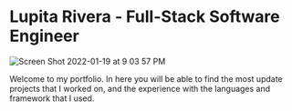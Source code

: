 # Lupita Rivera - Full-Stack Software Engineer 


![Screen Shot 2022-01-19 at 9 03 57 PM](https://user-images.githubusercontent.com/76535021/150264748-d651a7d2-62fa-4f9e-ad22-75fc2bf9fafc.png)

Welcome to my portfolio. In here you will be able to find the most update projects that I worked on, and the experience with the languages and framework that I used.
